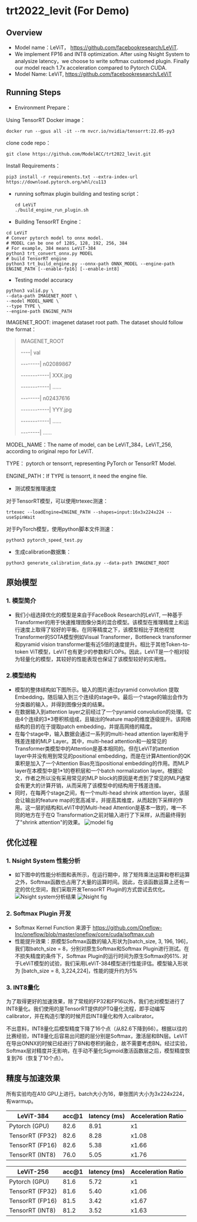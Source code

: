 # trt2022_levit (For Demo)

## Overview

- Model name：LeViT， https://github.com/facebookresearch/LeViT. 
- We implement FP16 and INT8 optimization. After using Nsight System to analysize latency，we choose to write softmax customed plugin. Finally our model reach 1.7x acceleration compared to Pytorch CUDA.
- Model Name: LeViT, https://github.com/facebookresearch/LeViT

## Running Steps

- Environment Prepare：

Using TensorRT Docker image： 

```shell
docker run --gpus all -it --rm nvcr.io/nvidia/tensorrt:22.05-py3
```

clone code repo：

```shell
git clone https://github.com/ModelACC/trt2022_levit.git
```

Install Requirements：

```shell
pip3 install -r requirements.txt --extra-index-url https://download.pytorch.org/whl/cu113
```

- running softmax plugin building and testing script：
  
  ```shell
  cd LeViT 
  ./build_engine_run_plugin.sh
  ```

- Building TensorRT Engine：

```shell
cd LeViT
# Conver pytorch model to onnx model.
# MODEL can be one of 128S, 128, 192, 256, 384
# For example, 384 means LeViT-384
python3 trt_convert_onnx.py MODEL
# build TensorRT engine
python3 trt_build_engine.py --onnx-path ONNX_MODEL --engine-path ENGINE_PATH [--enable-fp16] [--enable-int8]
```

- Testing model accuracy

```shell
python3 valid.py \
--data-path IMAGENET_ROOT \
--model MODEL_NAME \
--type TYPE \
--engine-path ENGINE_PATH
```

IMAGENET_ROOT: imagenet dataset root path. The dataset should follow the format：

> IMAGENET_ROOT
> 
> ----| val
> 
> --------| n02089867
> 
> ------------| XXX.jpg
> 
> ------------| ......
> 
> --------| n02437616
> 
> ------------| YYY.jpg
> 
> ------------| ......
> 
> --------| ......

MODEL_NAME：The name of model, can be LeViT_384，LeViT_256, according to original repo for LeViT. 

TYPE： pytorch or tensorrt, representing PyTorch or TensorRT Model.

ENGINE_PATH：If TYPE is tensorrt, it need the engine file. 

- 测试模型推理速度

对于TensorRT模型，可以使用trtexec测速：

```shell
trtexec --loadEngine=ENGINE_PATH --shapes=input:16x3x224x224 --useSpinWait
```

对于PyTorch模型，使用python脚本文件测速：

```shell
python3 pytorch_speed_test.py
```

- 生成calibration数据集：

```shell
python3 generate_calibration_data.py --data-path IMAGENET_ROOT
```

## 原始模型

### 1. 模型简介

- 我们小组选择优化的模型是来自于FaceBook Research的LeViT, 一种基于Transformer的用于快速推理图像分类的混合模型。该模型在推理精度上和运行速度上取得了较好的平衡。在同等精度之下，该模型相比于其他视觉Transformer的SOTA模型例如Visual Transformer，Bottleneck transformer和pyramid vision transformer能有近5倍的速度提升。相比于其他Token-to-token ViT模型，LeViT也有更少的参数和FLOPs。因此，LeViT是一个相对较为轻量化的模型，其较好的性能表现也保证了该模型较好的实用性。

### 2.模型结构

- 模型的整体结构如下图所示。输入的图片通过pyramid convolution 提取Embedding，随后输入到三个连续的stage中。最后一个stage的输出会作为分类器的输入，并得到图像分类的结果。
- 在数据输入到attention layer之前经过了一个pyramid convolution的处理。它由4个连续的3*3卷积核组成，且输出的feature map的维度逐级提升。该网络结构的目的在于提取patch embedding，并提高网络的精度。
- 在每个stage中，输入数据会通过一系列的multi-head attention layer和用于残差连接的MLP Layer。其中，multi-head attention和一般常见的Transformer类模型中的Attention是基本相同的。但在LeViT的attention layer中并没有用到常见的positional embedding，而是在计算Attention的QK乘积是加入了一个Attention Bias充当positional embedding的作用。而MLP layer在本模型中是1*1的卷积层和一个batch normalization layer。根据论文，作者之所以没有采用常见的MLP block的原因是考虑到了常见的MLP通常会有更大的计算开销，从而采用了该模型中的结构用于残差连接。
- 同时，在每两个stage之间，有一个multi-head shrink attention layer。该层会让输出的feature map的宽高减半，并提高其维度，从而起到下采样的作用。这一层的结构和LeViT中的Multi-head Attention是基本一致的，唯一不同的地方在于在Q Transformation之前对输入进行了下采样，从而最终得到了"shrink attention"的效果。
    ![model fig](imgs/model_structure.png)

## 优化过程

### 1. Nsight System 性能分析

- 如下图中的性能分析图和表所示，在运行期中，除了矩阵乘法运算和卷积运算之外，Softmax函数也占用了大量的运算时间。因此，在该函数运算上还有一定的优化空间，我们采取开发TensorRT Plugin的方式尝试去优化。
  ![Nsight system分析结果](imgs/nsys_table.png)
  ![Nsight fig](imgs/nsys_fig.png)

### 2. Softmax Plugin 开发

- Softmax Kernel Function 来源于 https://github.com/Oneflow-Inc/oneflow/blob/master/oneflow/core/cuda/softmax.cuh 
- 性能提升效果：原模型Softmax函数的输入形状为[batch_size, 3, 196, 196]，我们取batch_size = 8，分别对原生Softmax和Softmax Plugin进行测试。在不损失精度的条件下，Softmax Plugin的运行时间为原生Softmax的61%. 对于LeViT模型的试验，我们采用LeViT-384模型进行性能评估。模型输入形状为 [batch_size = 8, 3,224,224]，性能的提升约为5% 

### 3. INT8量化

为了取得更好的加速效果，除了常规的FP32和FP16以外，我们也对模型进行了INT8量化。我们使用的是TensorRT提供的PTQ量化流程，即手动编写calibrator，并在构造引擎的时候开启INT8量化和传入calibrator。

不出意料，INT8量化后模型精度下降了16个点（从82.6下降到66）。根据以往的比赛经验，INT8量化后容易出问题的层分别是Softmax，激活层和BN层。LeViT在导出ONNX的时候已经进行了BN和卷积的融合，故不需要考虑BN。经过实验，Softmax层对精度并无影响，在手动不量化Sigmoid激活函数层之后，模型精度恢复到76（恢复了10个点）。

## 精度与加速效果

所有实验均在A10 GPU上进行。batch大小为16，单张图片大小为3x224x224，有warmup。

| LeViT-384       | acc@1 | latency (ms) | Acceleration Ratio |
| --------------- | ----- | ------------ | ------------------ |
| Pytorch (GPU)   | 82.6  | 8.91         | x1                 |
| TensorRT (FP32) | 82.6  | 8.28         | x1.08              |
| TensorRT (FP16) | 82.6  | 5.38         | x1.66              |
| TensorRT (INT8) | 76.0  | 5.05         | x1.76              |

| LeViT-256       | acc@1 | latency (ms) | Acceleration Ratio |
| --------------- | ----- | ------------ | ------------------ |
| Pytorch (GPU)   | 81.6  | 5.72         | x1                 |
| TensorRT (FP32) | 81.6  | 5.40         | x1.06              |
| TensorRT (FP16) | 81.5  | 3.42         | x1.67              |
| TensorRT (INT8) | 81.2  | 3.52         | x1.63              |
